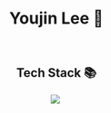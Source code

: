 <div align="center">
 <h1>Youjin Lee 👋</h1>
</a>&nbsp 
 <h2>Tech Stack 📚</h2>
 <img src="https://img.shields.io/badge/Python-3766AB?style=flat-square&logo=Python&logoColor=white"/></a>&nbsp 
</div>
